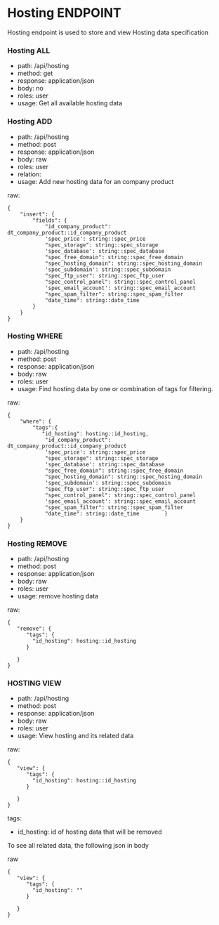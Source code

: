 # Hosting ENDPOINT
Hosting endpoint is used to store and view Hosting data specification

### Hosting ALL
- path: /api/hosting
- method: get
- response: application/json
- body: no
- roles: user
- usage: Get all available hosting data

### Hosting ADD
- path: /api/hosting
- method: post
- response: application/json
- body: raw
- roles: user
- relation: 
- usage: Add new hosting data for an company product

raw:
```
{
    "insert": {
        "fields": {
            "id_company_product": dt_company_product::id_company_product
            'spec_price': string::spec_price
            "spec_storage": string::spec_storage
            'spec_database': string::spec_database
            "spec_free_domain": string::spec_free_domain
            "spec_hosting_domain": string::spec_hosting_domain
            'spec_subdomain': string::spec_subdomain
            "spec_ftp_user": string::spec_ftp_user
            "spec_control_panel": string::spec_control_panel
            'spec_email_account': string::spec_email_account
            "spec_spam_filter": string::spec_spam_filter
            "date_time": string::date_time
        }
    }
}
```

### Hosting WHERE

- path: /api/hosting
- method: post
- response: application/json
- body: raw
- roles: user
- usage: Find hosting data by one or combination of tags for filtering. 

raw:
```
{
    "where": {
        "tags":{
           "id_hosting": hosting::id_hosting,
            "id_company_product": dt_company_product::id_company_product
            'spec_price': string::spec_price
            "spec_storage": string::spec_storage
            'spec_database': string::spec_database
            "spec_free_domain": string::spec_free_domain
            "spec_hosting_domain": string::spec_hosting_domain
            'spec_subdomain': string::spec_subdomain
            "spec_ftp_user": string::spec_ftp_user
            "spec_control_panel": string::spec_control_panel
            'spec_email_account': string::spec_email_account
            "spec_spam_filter": string::spec_spam_filter
            "date_time": string::date_time        }
    }
}
```


### Hosting REMOVE
- path: /api/hosting
- method: post
- response: application/json
- body: raw
- roles: user
- usage: remove hosting data

raw:
```
{
   "remove": {
      "tags": {
      	"id_hosting": hosting::id_hosting
      }
      	
   }
}
```

### HOSTING VIEW
- path: /api/hosting
- method: post
- response: application/json
- body: raw
- roles: user
- usage: View hosting and its related data

raw:
```
{
   "view": {
      "tags": {
      	"id_hosting": hosting::id_hosting
      }
      	
   }
}
```
tags:
- id_hosting: id of hosting data that will be removed

To see all related data, the following json in body

raw
```
{
   "view": {
      "tags": {
      	"id_hosting": ""
      }
      	
   }
}
```
